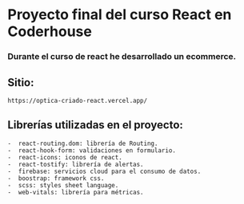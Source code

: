 # Proyecto final del curso React en Coderhouse

### Durante el curso de react he desarrollado un ecommerce.


## Sitio: 
    https://optica-criado-react.vercel.app/

## Librerías utilizadas en el proyecto:
    -  react-routing.dom: librería de Routing.
    -  react-hook-form: validaciones en formulario.
    -  react-icons: iconos de react.
    -  react-tostify: librería de alertas.
    -  firebase: servicios cloud para el consumo de datos.
    -  boostrap: framework css.
    -  scss: styles sheet language.
    -  web-vitals: librería para métricas.


